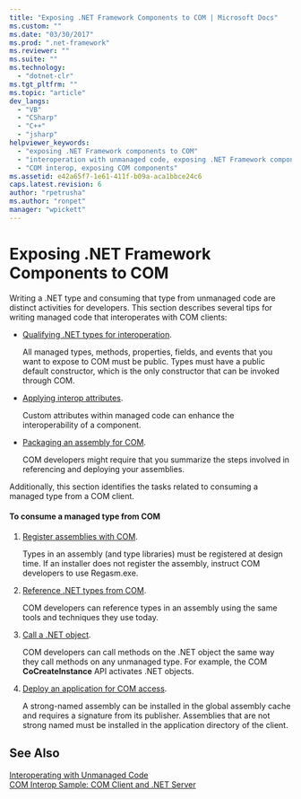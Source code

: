 ```yaml
---
title: "Exposing .NET Framework Components to COM | Microsoft Docs"
ms.custom: ""
ms.date: "03/30/2017"
ms.prod: ".net-framework"
ms.reviewer: ""
ms.suite: ""
ms.technology: 
  - "dotnet-clr"
ms.tgt_pltfrm: ""
ms.topic: "article"
dev_langs: 
  - "VB"
  - "CSharp"
  - "C++"
  - "jsharp"
helpviewer_keywords: 
  - "exposing .NET Framework components to COM"
  - "interoperation with unmanaged code, exposing .NET Framework components"
  - "COM interop, exposing COM components"
ms.assetid: e42a65f7-1e61-411f-b09a-aca1bbce24c6
caps.latest.revision: 6
author: "rpetrusha"
ms.author: "ronpet"
manager: "wpickett"
---
```

# Exposing .NET Framework Components to COM
Writing a .NET type and consuming that type from unmanaged code are distinct activities for developers. This section describes several tips for writing managed code that interoperates with COM clients:  
  
-   [Qualifying .NET types for interoperation](../../../docs/framework/interop/qualifying-net-types-for-interoperation.md).  
  
     All managed types, methods, properties, fields, and events that you want to expose to COM must be public. Types must have a public default constructor, which is the only constructor that can be invoked through COM.  
  
-   [Applying interop attributes](../../../docs/framework/interop/applying-interop-attributes.md).  
  
     Custom attributes within managed code can enhance the interoperability of a component.  
  
-   [Packaging an assembly for COM](../../../docs/framework/interop/packaging-an-assembly-for-com.md).  
  
     COM developers might require that you summarize the steps involved in referencing and deploying your assemblies.  
  
 Additionally, this section identifies the tasks related to consuming a managed type from a COM client.  
  
#### To consume a managed type from COM  
  
1.  [Register assemblies with COM](../../../docs/framework/interop/registering-assemblies-with-com.md).  
  
     Types in an assembly (and type libraries) must be registered at design time. If an installer does not register the assembly, instruct COM developers to use Regasm.exe.  
  
2.  [Reference .NET types from COM](../../../docs/framework/interop/how-to-reference-net-types-from-com.md).  
  
     COM developers can reference types in an assembly using the same tools and techniques they use today.  
  
3.  [Call a .NET object](http://msdn.microsoft.com/en-us/40c9626c-aea6-4bad-b8f0-c1de462efd33).  
  
     COM developers can call methods on the .NET object the same way they call methods on any unmanaged type. For example, the COM **CoCreateInstance** API activates .NET objects.  
  
4.  [Deploy an application for COM access](http://msdn.microsoft.com/en-us/fb63564c-c1b9-4655-a094-a235625882ce).  
  
     A strong-named assembly can be installed in the global assembly cache and requires a signature from its publisher. Assemblies that are not strong named must be installed in the application directory of the client.  
  
## See Also  
 [Interoperating with Unmanaged Code](../../../docs/framework/interop/index.md)   
 [COM Interop Sample: COM Client and .NET Server](../../../docs/framework/interop/com-interop-sample-com-client-and-net-server.md)